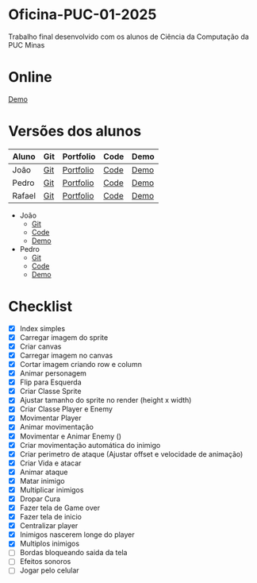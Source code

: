 # Oficina-PUC-01-2025
Trabalho final desenvolvido com os alunos de Ciência da Computação da PUC Minas

# Online
[Demo](https://hovelacque.github.io/Oficina-PUC-01-2025/)

# Versões dos alunos
| Aluno | Git | Portfolio | Code | Demo |
| ----- | --- | --------- | ---- | ---- |
| João  | [Git](https://hovelacque.github.io/Oficina-puc-01-2025/) | [Portfolio](https://hovelacque.github.io/Oficina-puc-01-2025/) | [Code](https://hovelacque.github.io/Oficina-puc-01-2025/) | [Demo](https://hovelacque.github.io/Oficina-puc-01-2025/) |
| Pedro  | [Git](https://hovelacque.github.io/Oficina-puc-01-2025/) | [Portfolio](https://hovelacque.github.io/Oficina-puc-01-2025/) | [Code](https://hovelacque.github.io/Oficina-puc-01-2025/) | [Demo](https://hovelacque.github.io/Oficina-puc-01-2025/) |
| Rafael  | [Git](https://hovelacque.github.io/Oficina-puc-01-2025/) | [Portfolio](https://hovelacque.github.io/Oficina-puc-01-2025/) | [Code](https://hovelacque.github.io/Oficina-puc-01-2025/) | [Demo](https://hovelacque.github.io/Oficina-puc-01-2025/) |

- João 
    - [Git](https://hovelacque.github.io/Oficina-puc-01-2025/)
    - [Code](https://hovelacque.github.io/Oficina-puc-01-2025/)
    - [Demo](https://hovelacque.github.io/Oficina-puc-01-2025/)
- Pedro 
    - [Git](https://hovelacque.github.io/Oficina-puc-01-2025/)
    - [Code](https://hovelacque.github.io/Oficina-puc-01-2025/)
    - [Demo](https://hovelacque.github.io/Oficina-puc-01-2025/)

# Checklist
- [X] Index simples
- [X] Carregar imagem do sprite
- [X] Criar canvas
- [X] Carregar imagem no canvas
- [X] Cortar imagem criando row e column
- [X] Animar personagem
- [X] Flip para Esquerda
- [X] Criar Classe Sprite
- [X] Ajustar tamanho do sprite no render (height x width)
- [X] Criar Classe Player e Enemy
- [X] Movimentar Player
- [X] Animar movimentação
- [X] Movimentar e Animar Enemy ()
- [X] Criar movimentação automática do inimigo
- [X] Criar perimetro de ataque (Ajustar offset e velocidade de animação)
- [X] Criar Vida e atacar
- [X] Animar ataque
- [X] Matar inimigo
- [X] Multiplicar inimigos
- [X] Dropar Cura
- [X] Fazer tela de Game over
- [X] Fazer tela de inicio
- [X] Centralizar player
- [X] Inimigos nascerem longe do player
- [X] Multiplos inimigos
- [ ] Bordas bloqueando saida da tela
- [ ] Efeitos sonoros
- [ ] Jogar pelo celular
